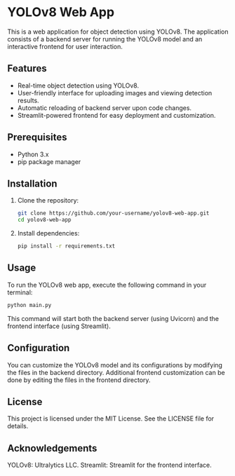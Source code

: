 # YOLOv8 Web App

This is a web application for object detection using YOLOv8. The application consists of a backend server for running the YOLOv8 model and an interactive frontend for user interaction.

## Features

- Real-time object detection using YOLOv8.
- User-friendly interface for uploading images and viewing detection results.
- Automatic reloading of backend server upon code changes.
- Streamlit-powered frontend for easy deployment and customization.

## Prerequisites

- Python 3.x
- pip package manager

## Installation

1. Clone the repository:

    ```bash
    git clone https://github.com/your-username/yolov8-web-app.git
    cd yolov8-web-app
    ```

2. Install dependencies:

    ```bash
    pip install -r requirements.txt
    ```

## Usage

To run the YOLOv8 web app, execute the following command in your terminal:

```bash
python main.py
```

This command will start both the backend server (using Uvicorn) and the frontend interface (using Streamlit).

## Configuration


You can customize the YOLOv8 model and its configurations by modifying the files in the backend directory.
Additional frontend customization can be done by editing the files in the frontend directory.


## License
This project is licensed under the MIT License. See the LICENSE file for details.

## Acknowledgements
YOLOv8: Ultralytics LLC.
Streamlit: Streamlit for the frontend interface.





